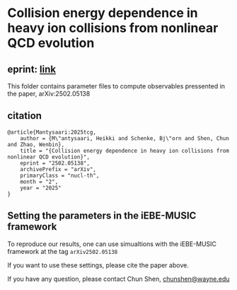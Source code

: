 # Collision energy dependence in heavy ion collisions from nonlinear QCD evolution

## eprint: [link](https://arxiv.org/abs/2502.05138)

This folder contains parameter files to compute observables pressented
in the paper, arXiv:2502.05138

## citation

```
@article{Mantysaari:2025tcg,
    author = {M\"antysaari, Heikki and Schenke, Bj\"orn and Shen, Chun and Zhao, Wenbin},
    title = "{Collision energy dependence in heavy ion collisions from nonlinear QCD evolution}",
    eprint = "2502.05138",
    archivePrefix = "arXiv",
    primaryClass = "nucl-th",
    month = "2",
    year = "2025"
}
```

## Setting the parameters in the iEBE-MUSIC framework

To reproduce our results, one can use simualtions with the iEBE-MUSIC
framework at the tag `arXiv2502.05138`

If you want to use these settings, please cite the paper above.

If you have any question, please contact Chun Shen, chunshen@wayne.edu
